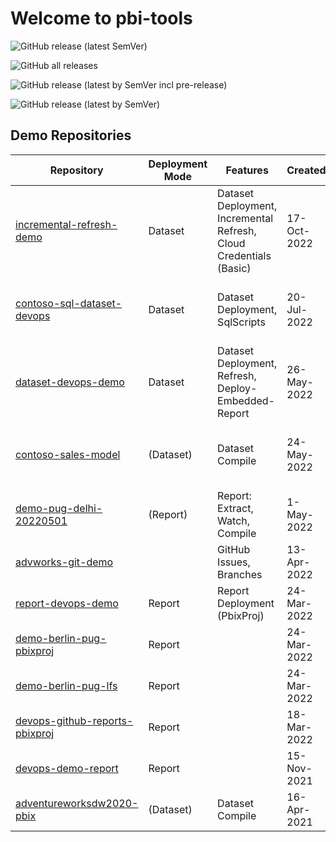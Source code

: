 # Welcome to pbi-tools

![GitHub release (latest SemVer)](https://img.shields.io/github/v/release/pbi-tools/pbi-tools?sort=semver)

![GitHub all releases](https://img.shields.io/github/downloads/pbi-tools/pbi-tools/total?style=flat-square)

![GitHub release (latest by SemVer incl pre-release)](https://img.shields.io/github/downloads-pre/pbi-tools/pbi-tools/latest/total?style=flat-square&label=downloads%20%28latest%20pre-release%29)

![GitHub release (latest by SemVer)](https://img.shields.io/github/downloads/pbi-tools/pbi-tools/latest/total?style=flat-square)

## Demo Repositories

| Repository | Deployment Mode | Features | Created | Dataset | Notes |
| --- | --- | --- | --- | --- | --- |
| [incremental-refresh-demo](https://github.com/pbi-tools/incremental-refresh-demo) | Dataset | Dataset Deployment, Incremental Refresh, Cloud Credentials (Basic) | 17-Oct-2022 | [NYC Taxi Yellow](https://learn.microsoft.com/azure/open-datasets/dataset-taxi-yellow) (Synapse Analytics - private) | [1.0.0-rc.2+preview.5 Release](https://github.com/pbi-tools/pbi-tools/releases/tag/1.0.0-rc.2%2Bpreview.5) |
| [contoso-sql-dataset-devops](https://github.com/pbi-tools/contoso-sql-dataset-devops) | Dataset | Dataset Deployment, SqlScripts | 20-Jul-2022 | [Contoso](https://www.sqlbi.com/tools/contoso-data-generator/) (Azure SQL - private) | Contoso dataset based on SQLBI Contoso Data Generator |
| [dataset-devops-demo](https://github.com/pbi-tools/dataset-devops-demo) | Dataset | Dataset Deployment, Refresh, Deploy-Embedded-Report | 26-May-2022 | [Introducing Calculation Groups](https://www.sqlbi.com/articles/introducing-calculation-groups/) | [PBIMCR Session](https://www.meetup.com/pbimcr/events/vsvtrsydchbjc/) |
| [contoso-sales-model](https://github.com/pbi-tools/contoso-sales-model) | (Dataset) | Dataset Compile | 24-May-2022 | [Introducing Calculation Groups](https://www.sqlbi.com/articles/introducing-calculation-groups/) | SQLBI dataset converted to HTTP data source (GitHub) |
| [demo-pug-delhi-20220501](https://github.com/pbi-tools/demo-pug-delhi-20220501) | (Report) | Report: Extract, Watch, Compile | 1-May-2022 | [Introducing Calculation Groups](https://www.sqlbi.com/articles/introducing-calculation-groups/) | Session: "Developing PBI Reports with pbi-tools" |
| [advworks-git-demo](https://github.com/pbi-tools/advworks-git-demo) | | GitHub Issues, Branches | 13-Apr-2022 | [Adventure Works DW 2020](https://aka.ms/dax-docs-samples) | Session: "Introduction to GIT" |
| [report-devops-demo](https://github.com/pbi-tools/report-devops-demo) | Report | Report Deployment (PbixProj) | 24-Mar-2022 | [Introducing Calculation Groups](https://www.sqlbi.com/articles/introducing-calculation-groups/) |
| [demo-berlin-pug-pbixproj](https://github.com/pbi-tools/demo-berlin-pug-pbixproj) | Report | | 24-Mar-2022 | [Introducing Calculation Groups](https://www.sqlbi.com/articles/introducing-calculation-groups/) |
| [demo-berlin-pug-lfs](https://github.com/pbi-tools/demo-berlin-pug-lfs) | Report | | 24-Mar-2022 | [Introducing Calculation Groups](https://www.sqlbi.com/articles/introducing-calculation-groups/) |
| [devops-github-reports-pbixproj](https://github.com/pbi-tools/devops-github-reports-pbixproj) | Report | | 18-Mar-2022 | [Introducing Calculation Groups](https://www.sqlbi.com/articles/introducing-calculation-groups/) |
| [devops-demo-report](https://github.com/pbi-tools/devops-demo-report) | Report | | 15-Nov-2021 |
| [adventureworksdw2020-pbix](https://github.com/pbi-tools/adventureworksdw2020-pbix) | (Dataset) | Dataset Compile | 16-Apr-2021 | [Adventure Works DW 2020](https://aka.ms/dax-docs-samples) | HTTP data source (GitHub) |
